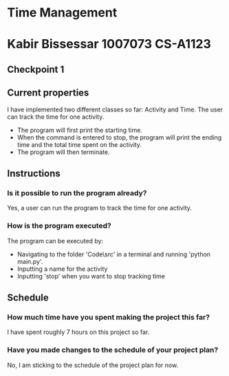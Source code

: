 # Time Management
# Kabir Bissessar 1007073 CS-A1123

## Checkpoint 1 

## Current properties

I have implemented two different classes so far: Activity and Time. The user can track the time for one activity. 

- The program will first print the starting time. 
- When the command is entered to stop, the program will print the ending time and the total time spent on the activity.
- The program will then terminate. 

## Instructions

### Is it possible to run the program already?

Yes, a user can run the program to track the time for one activity.

### How is the program executed?

The program can be executed by:
- Navigating to the folder 'Code\src' in a terminal and running 'python main.py'.
- Inputting a name for the activity
- Inputting 'stop' when you want to stop tracking time
 
## Schedule

### How much time have you spent making the project this far?

I have spent roughly 7 hours on this project so far.

### Have you made changes to the schedule of your project plan?

No, I am sticking to the schedule of the project plan for now.
